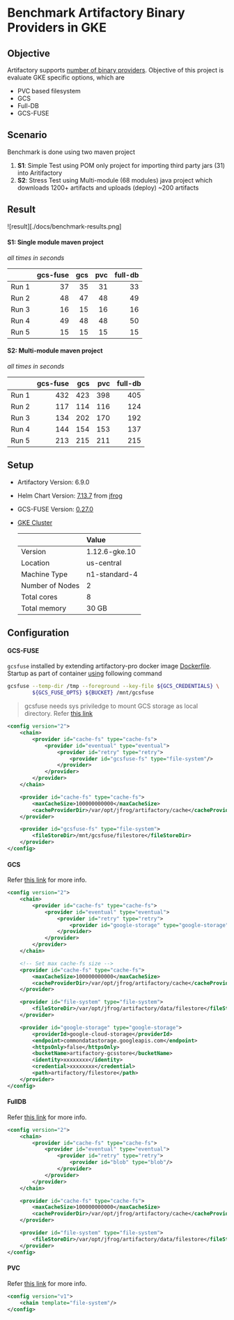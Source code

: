 # Benchmark Artifactory Binary Providers in GKE 

## Objective

Artifactory supports
[number of binary providers](https://www.jfrog.com/confluence/display/RTF/Configuring+the+Filestore#ConfiguringtheFilestore-ChainsandBinaryProviders).
Objective of this project is evaluate GKE specific options, which are

- PVC based filesystem
- GCS
- Full-DB
- GCS-FUSE

## Scenario
Benchmark is done using two maven project

1. **S1**: Simple Test using POM only project for importing third party jars
   (31) into Aritifactory
2. **S2**: Stress Test using Multi-module (68 modules) java project
   which downloads 1200+ artifacts and uploads (deploy) \~200 artifacts
   
## Result

![result][./docs/benchmark-results.png]

#### S1: Single module maven project 
*all times in seconds*

|          | gcs-fuse |   gcs |   pvc | full-db |
|----------|---------:|------:|------:|--------:|
|Run 1     |       37 |    35 |    31 |      33 |
|Run 2     |       48 |    47 |    48 |      49 |
|Run 3     |       16 |    15 |    16 |      16 |
|Run 4     |       49 |    48 |    48 |      50 |
|Run 5     |       15 |    15 |    15 |      15 |

#### S2: Multi-module maven project
*all times in seconds*

|          | gcs-fuse |   gcs |   pvc | full-db |
|----------|---------:|------:|------:|--------:|
|Run 1     |      432 |   423 |   398 |     405 |
|Run 2     |      117 |   114 |   116 |     124 |
|Run 3     |      134 |   202 |   170 |     192 |
|Run 4     |      144 |   154 |   153 |     137 |
|Run 5     |      213 |   215 |   211 |     215 |

## Setup

- Artifactory Version: 6.9.0
- Helm Chart Version: [7.13.7](./install/cloudbuild.yaml) from [jfrog](https://github.com/jfrog/charts/tree/master/stable/artifactory)
- GCS-FUSE Version: [0.27.0](https://github.com/GoogleCloudPlatform/gcsfuse/releases/tag/v0.27.0)
- [GKE Cluster](./infra/gke.tf)

    |                 | Value         |
    |:----------------|:--------------|
    | Version         | 1.12.6-gke.10 |
    | Location        | us-central    |
    | Machine Type    | n1-standard-4 |
    | Number of Nodes | 2             |
    | Total cores     | 8             |
    | Total memory    | 30 GB         |
    
## Configuration
#### GCS-FUSE
`gcsfuse` installed by extending artifactory-pro docker image
[Dockerfile](images/artifactory-fuse/Dockerfile). Startup as part of
container [using](images/artifactory-fuse/start-gcsfuse.sh) following command

```bash
gcsfuse --temp-dir /tmp --foreground --key-file ${GCS_CREDENTIALS} \
        ${GCS_FUSE_OPTS} ${BUCKET} /mnt/gcsfuse
```

> gcsfuse needs sys priviledge to mount GCS storage as local directory. Refer [this link](https://stackoverflow.com/questions/34758090/use-gcsfuse-to-mount-google-cloud-storage-buckets-in-a-docker-container)

```xml
<config version="2">
    <chain>
        <provider id="cache-fs" type="cache-fs">
            <provider id="eventual" type="eventual">
                <provider id="retry" type="retry">
                    <provider id="gcsfuse-fs" type="file-system"/>
                </provider>
            </provider>
        </provider>
    </chain>

    <provider id="cache-fs" type="cache-fs">
        <maxCacheSize>100000000000</maxCacheSize>
        <cacheProviderDir>/var/opt/jfrog/artifactory/cache</cacheProviderDir>
    </provider>

    <provider id="gcsfuse-fs" type="file-system">
        <fileStoreDir>/mnt/gcsfuse/filestore</fileStoreDir>
    </provider>
</config>
```

#### GCS

Refer [this link](https://www.jfrog.com/confluence/display/RTF/Configuring+the+Filestore#ConfiguringtheFilestore-GoogleStorageBinaryProvider) for more info.
```xml
<config version="2">
    <chain>
        <provider id="cache-fs" type="cache-fs">
            <provider id="eventual" type="eventual">
                <provider id="retry" type="retry">
                    <provider id="google-storage" type="google-storage"/>
                </provider>
            </provider>
        </provider>
    </chain>

    <!-- Set max cache-fs size -->
    <provider id="cache-fs" type="cache-fs">
        <maxCacheSize>100000000000</maxCacheSize>
        <cacheProviderDir>/var/opt/jfrog/artifactory/cache</cacheProviderDir>
    </provider>

    <provider id="file-system" type="file-system">
        <fileStoreDir>/var/opt/jfrog/artifactory/data/filestore</fileStoreDir>
    </provider>

    <provider id="google-storage" type="google-storage">
        <providerId>google-cloud-storage</providerId>
        <endpoint>commondatastorage.googleapis.com</endpoint>
        <httpsOnly>false</httpsOnly>
        <bucketName>artifactory-gcsstore</bucketName>
        <identity>xxxxxxxx</identity>
        <credential>xxxxxxxx</credential>
        <path>artifactory/filestore</path>
    </provider>
</config>
```

#### FullDB
Refer [this link](https://www.jfrog.com/confluence/display/RTF/Configuring+the+Filestore#ConfiguringtheFilestore-Full-DBBinaryProvider) for more info.
```xml
<config version="2">
    <chain>
        <provider id="cache-fs" type="cache-fs">
            <provider id="eventual" type="eventual">
                <provider id="retry" type="retry">
                    <provider id="blob" type="blob"/>
                </provider>
            </provider>
        </provider>
    </chain>

    <provider id="cache-fs" type="cache-fs">
        <maxCacheSize>100000000000</maxCacheSize>
        <cacheProviderDir>/var/opt/jfrog/artifactory/cache</cacheProviderDir>
    </provider>

    <provider id="file-system" type="file-system">
        <fileStoreDir>/var/opt/jfrog/artifactory/data/filestore</fileStoreDir>
    </provider>
</config>
```

#### PVC
Refer [this link](https://www.jfrog.com/confluence/display/RTF/Configuring+the+Filestore#ConfiguringtheFilestore-FilesystemBinaryProvider) for more info.
```xml
<config version="v1">
    <chain template="file-system"/>
</config>
```
